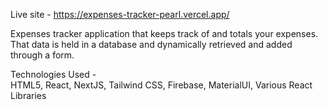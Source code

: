 Live site - https://expenses-tracker-pearl.vercel.app/ <br/> 

Expenses tracker application that keeps track of and totals your expenses. That data is held in a database and dynamically retrieved and added through a form.
<br/>

Technologies Used - <br/>
HTML5, React, NextJS, Tailwind CSS, Firebase, MaterialUI, Various React Libraries
